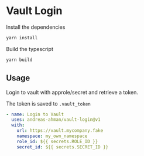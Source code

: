 # Vault Login

Install the dependencies

```bash
yarn install
```

Build the typescript

```bash
yarn build
```

## Usage

Login to vault with approle/secret and retrieve a token.

The token is saved to `.vault_token`

```yaml
- name: Login to Vault
  uses: andreas-ahman/vault-login@v1
  with:
    url: https://vault.mycompany.fake
    namespace: my_own_namespace
    role_id: ${{ secrets.ROLE_ID }}
    secret_id: ${{ secrets.SECRET_ID }}
```
